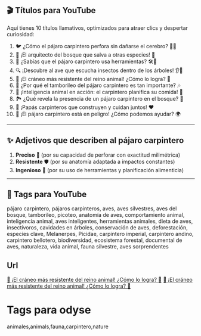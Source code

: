 ## 🎬 **Títulos para YouTube**
Aquí tienes 10 títulos llamativos, optimizados para atraer clics y despertar curiosidad:
1. 🐦 ¿Cómo el pájaro carpintero perfora sin dañarse el cerebro? 🧠🔨  
2. 🌳 ¡El arquitecto del bosque que salva a otras especies! 🏡  
3. 🦜 ¿Sabías que el pájaro carpintero usa herramientas? 🛠️🤯  
4. 🔍 ¡Descubre al ave que escucha insectos dentro de los árboles! 👂🐛  
5. 💪 ¡El cráneo más resistente del reino animal! ¿Cómo lo logra? 🧱  
6. 🐤 ¿Por qué el tamborileo del pájaro carpintero es tan importante? 🎶  
7. 🧠 ¡Inteligencia animal en acción: el carpintero planifica su comida! 🥜  
8. 🏞️ ¿Qué revela la presencia de un pájaro carpintero en el bosque? 🌲  
9. 🐣 ¡Papás carpinteros que construyen y cuidan juntos! ❤️  
10. 🚨 ¡El pájaro carpintero está en peligro! ¿Cómo podemos ayudar? 🌍

---

## ✨ **Adjetivos que describen al pájaro carpintero**
1. **Preciso** 🎯 (por su capacidad de perforar con exactitud milimétrica)  
2. **Resistente** 🛡️ (por su anatomía adaptada a impactos constantes)  
3. **Ingenioso** 🧠 (por su uso de herramientas y planificación alimenticia)

---

## 🔖 **Tags para YouTube**
pájaro carpintero, pájaros carpinteros, aves, aves silvestres, aves del bosque, tamborileo, picoteo, anatomía de aves, comportamiento animal, inteligencia animal, aves inteligentes, herramientas animales, dieta de aves, insectívoros, cavidades en árboles, conservación de aves, deforestación, especies clave, Melanerpes, Picidae, carpintero imperial, carpintero andino, carpintero bellotero, biodiversidad, ecosistema forestal, documental de aves, naturaleza, vida animal, fauna silvestre, aves sorprendentes

## Url
[💪 ¡El cráneo más resistente del reino animal! ¿Cómo lo logra? 🧱](https://youtu.be/nERiXNIFMfE)
[💪 ¡El cráneo más resistente del reino animal! ¿Cómo lo logra? 🧱](https://odysee.com/pajaro_carpintero_video_720p:29920e474ae87ab3b0a240bb99245f9337b89f5d)

# Tags para odyse
animales,animals,fauna,carpintero,nature